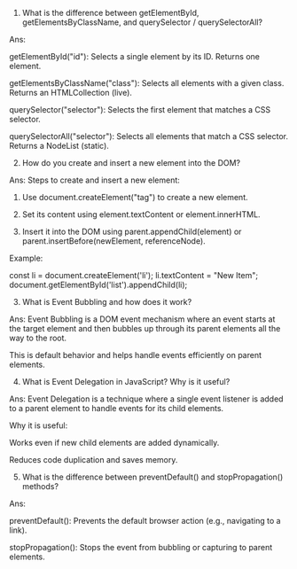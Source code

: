 1. What is the difference between getElementById, getElementsByClassName, and querySelector / querySelectorAll?

Ans:

getElementById("id"): Selects a single element by its ID. Returns one element.

getElementsByClassName("class"): Selects all elements with a given class. Returns an HTMLCollection (live).

querySelector("selector"): Selects the first element that matches a CSS selector.

querySelectorAll("selector"): Selects all elements that match a CSS selector. Returns a NodeList (static).

2. How do you create and insert a new element into the DOM?

Ans:
Steps to create and insert a new element:

1. Use document.createElement("tag") to create a new element.

2. Set its content using element.textContent or element.innerHTML.

3. Insert it into the DOM using parent.appendChild(element) or parent.insertBefore(newElement, referenceNode).

Example:

const li = document.createElement('li');
li.textContent = "New Item";
document.getElementById('list').appendChild(li);

3. What is Event Bubbling and how does it work?

Ans:
Event Bubbling is a DOM event mechanism where an event starts at the target element and then bubbles up through its parent elements all the way to the root.

This is default behavior and helps handle events efficiently on parent elements.

4. What is Event Delegation in JavaScript? Why is it useful?

Ans:
Event Delegation is a technique where a single event listener is added to a parent element to handle events for its child elements.

Why it is useful:

Works even if new child elements are added dynamically.

Reduces code duplication and saves memory.

5. What is the difference between preventDefault() and stopPropagation() methods?

Ans:

preventDefault(): Prevents the default browser action (e.g., navigating to a link).

stopPropagation(): Stops the event from bubbling or capturing to parent elements.
